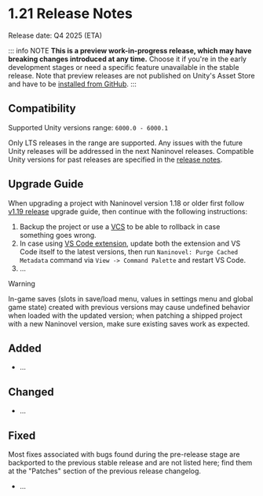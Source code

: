 ﻿# 1.21 Release Notes

Release date: Q4 2025 (ETA)

::: info NOTE
**This is a preview work-in-progress release, which may have breaking changes introduced at any time.** Choose it if you're in the early development stages or need a specific feature unavailable in the stable release. Note that preview releases are not published on Unity's Asset Store and have to be [installed from GitHub](/guide/getting-started#install-from-github).
:::

## Compatibility

Supported Unity versions range: `6000.0 - 6000.1`

Only LTS releases in the range are supported. Any issues with the future Unity releases will be addressed in the next Naninovel releases. Compatible Unity versions for past releases are specified in the [release notes](https://pre.naninovel.com/releases).

## Upgrade Guide

When upgrading a project with Naninovel version 1.18 or older first follow [v1.19 release](/releases/1.19) upgrade guide, then continue with the following instructions:

1. Backup the project or use a [VCS](https://en.wikipedia.org/wiki/Version_control) to be able to rollback in case something goes wrong.
2. In case using [VS Code extension](/guide/ide-extension), update both the extension and VS Code itself to the latest versions, then run `Naninovel: Purge Cached Metadata` command via `View -> Command Palette` and restart VS Code.
3. ...

> [!WARNING]
> In-game saves (slots in save/load menu, values in settings menu and global game state) created with previous versions may cause undefined behavior when loaded with the updated version; when patching a shipped project with a new Naninovel version, make sure existing saves work as expected.

## Added

- ...

## Changed

- ...

## Fixed

Most fixes associated with bugs found during the pre-release stage are backported to the previous stable release and are not listed here; find them at the "Patches" section of the previous release changelog.

- ...
